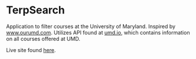 # TerpSearch

Application to filter courses at the University of Maryland. Inspired by <a href="https://www.ourumd.com">www.ourumd.com</a>.
Utilizes API found at <a href="https://umd.io">umd.io</a>, which contains information on all courses offered at UMD.

Live site found <a href="https://umd-api-testing.web.app">here</a>.
